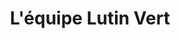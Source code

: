---
title: L'équipe Lutin Vert
equipe:
  - name: Isabelle
    role: Présidente
    image: /assets/isabelle.webp
  - name: Gwenn
    role: Trésorière
    image: /assets/gwenn.webp
  - name: Julie
    role: Secrétaire
    image: /assets/julie.webp
  - name: Hortense
    role: Encadrante technique
    image: /assets/hortense.webp
  - name: Yoan
    role: Conseiller en insertion pro
    image:
---
